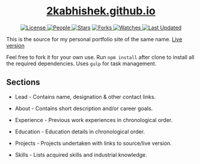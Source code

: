 <div align = "center">

<h1><a href="https://2kabhishek.github.io/2kabhishek.github.io">2kabhishek.github.io</a></h1>

<a href="https://github.com/2KAbhishek/2kabhishek.github.io/blob/main/LICENSE">
<img alt="License" src="https://img.shields.io/github/license/2kabhishek/2kabhishek.github.io?style=flat&color=eee&label="> </a>

<a href="https://github.com/2KAbhishek/2kabhishek.github.io/graphs/contributors">
<img alt="People" src="https://img.shields.io/github/contributors/2kabhishek/2kabhishek.github.io?style=flat&color=ffaaf2&label=People"> </a>

<a href="https://github.com/2KAbhishek/2kabhishek.github.io/stargazers">
<img alt="Stars" src="https://img.shields.io/github/stars/2kabhishek/2kabhishek.github.io?style=flat&color=98c379&label=Stars"></a>

<a href="https://github.com/2KAbhishek/2kabhishek.github.io/network/members">
<img alt="Forks" src="https://img.shields.io/github/forks/2kabhishek/2kabhishek.github.io?style=flat&color=66a8e0&label=Forks"> </a>

<a href="https://github.com/2KAbhishek/2kabhishek.github.io/watchers">
<img alt="Watches" src="https://img.shields.io/github/watchers/2kabhishek/2kabhishek.github.io?style=flat&color=f5d08b&label=Watches"> </a>

<a href="https://github.com/2KAbhishek/2kabhishek.github.io/pulse">
<img alt="Last Updated" src="https://img.shields.io/github/last-commit/2kabhishek/2kabhishek.github.io?style=flat&color=e06c75&label="> </a>

</div>

This is the source for my personal portfolio site of the same name.
[Live version](https://2kabhishek.github.io)

Feel free to fork it for your own use.
Run `npm install` after clone to install all the required dependencies. Uses `gulp` for task management.

## Sections

- Lead - Contains name, designation & other contact links.

- About - Contains short description and/or career goals.

- Experience - Previous work experiences in chronological order.

- Education - Education details in chronological order.

- Projects - Projects undertaken with links to source/live version.

- Skills - Lists acquired skills and industrial knowledge.
